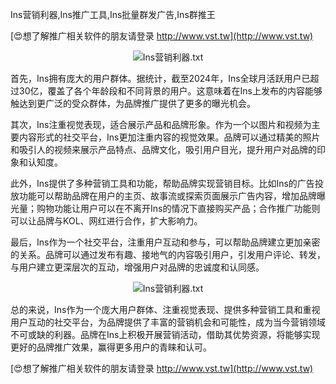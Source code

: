 Ins营销利器,Ins推广工具,Ins批量群发广告,Ins群推王

[😍想了解推广相关软件的朋友请登录 http://www.vst.tw](http://www.vst.tw)

 <center><img src="https://vst.tw/MP4/tuiguang/png/7.png" alt="Ins营销利器.txt"></center>

首先，Ins拥有庞大的用户群体。据统计，截至2024年，Ins全球月活跃用户已超过30亿，覆盖了各个年龄段和不同背景的用户。这意味着在Ins上发布的内容能够触达到更广泛的受众群体，为品牌推广提供了更多的曝光机会。

其次，Ins注重视觉表现，适合展示产品和品牌形象。作为一个以图片和视频为主要内容形式的社交平台，Ins更加注重内容的视觉效果。品牌可以通过精美的照片和吸引人的视频来展示产品特点、品牌文化，吸引用户目光，提升用户对品牌的印象和认知度。

此外，Ins提供了多种营销工具和功能，帮助品牌实现营销目标。比如Ins的广告投放功能可以帮助品牌在用户的主页、故事流或探索页面展示广告内容，增加品牌曝光量；购物功能让用户可以在不离开Ins的情况下直接购买产品；合作推广功能则可以让品牌与KOL、网红进行合作，扩大影响力。

最后，Ins作为一个社交平台，注重用户互动和参与，可以帮助品牌建立更加亲密的关系。品牌可以通过发布有趣、接地气的内容吸引用户，引发用户评论、转发，与用户建立更深层次的互动，增强用户对品牌的忠诚度和认同感。

 <center><img src="https://vst.tw/MP4/tuiguang/png/8.png" alt="Ins营销利器.txt"></center>

总的来说，Ins作为一个庞大用户群体、注重视觉表现、提供多种营销工具和重视用户互动的社交平台，为品牌提供了丰富的营销机会和可能性，成为当今营销领域不可或缺的利器。品牌在Ins上积极开展营销活动，借助其优势资源，将能够实现更好的品牌推广效果，赢得更多用户的青睐和认可。

[😍想了解推广相关软件的朋友请登录 http://www.vst.tw](http://www.vst.tw)



